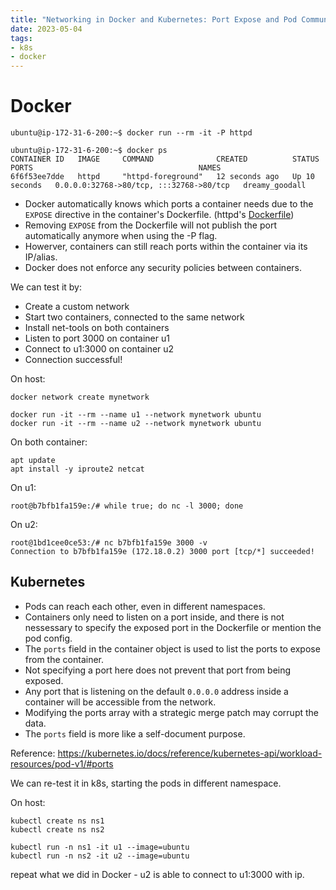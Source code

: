 ```yaml
---
title: "Networking in Docker and Kubernetes: Port Expose and Pod Communication"
date: 2023-05-04
tags:
- k8s
- docker
---
```


# Docker

```
ubuntu@ip-172-31-6-200:~$ docker run --rm -it -P httpd
```

```
ubuntu@ip-172-31-6-200:~$ docker ps 
CONTAINER ID   IMAGE     COMMAND              CREATED          STATUS          PORTS                                     NAMES
6f6f53ee7dde   httpd     "httpd-foreground"   12 seconds ago   Up 10 seconds   0.0.0.0:32768->80/tcp, :::32768->80/tcp   dreamy_goodall
```

- Docker automatically knows which ports a container needs due to the `EXPOSE` directive in the container's Dockerfile. (httpd's [Dockerfile](https://github.com/docker-library/httpd/blob/master/2.4/Dockerfile))
- Removing `EXPOSE` from the Dockerfile will not publish the port automatically anymore when using the -P flag.
- Howerver, containers can still reach ports within the container via its IP/alias.
- Docker does not enforce any security policies between containers.

We can test it by:
- Create a custom network
- Start two containers, connected to the same network
- Install net-tools on both containers
- Listen to port 3000 on container u1
- Connect to u1:3000 on container u2
- Connection successful!

On host:
```
docker network create mynetwork
```

```
docker run -it --rm --name u1 --network mynetwork ubuntu
docker run -it --rm --name u2 --network mynetwork ubuntu
```

On both container:
```
apt update
apt install -y iproute2 netcat
```

On u1:
```
root@b7bfb1fa159e:/# while true; do nc -l 3000; done
```

On u2:
```
root@1bd1cee0ce53:/# nc b7bfb1fa159e 3000 -v
Connection to b7bfb1fa159e (172.18.0.2) 3000 port [tcp/*] succeeded!
```

## Kubernetes

- Pods can reach each other, even in different namespaces.
- Containers only need to listen on a port inside, and there is not nessessary to specify the exposed port in the Dockerfile or mention the pod config.
- The `ports` field in the container object is used to list the ports to expose from the container.
- Not specifying a port here does not prevent that port from being exposed.
- Any port that is listening on the default `0.0.0.0` address inside a container will be accessible from the network.
- Modifying the ports array with a strategic merge patch may corrupt the data.
- The `ports` field is more like a self-document purpose.

Reference: https://kubernetes.io/docs/reference/kubernetes-api/workload-resources/pod-v1/#ports

We can re-test it in k8s, starting the pods in different namespace.

On host:
```
kubectl create ns ns1
kubectl create ns ns2
```

```
kubectl run -n ns1 -it u1 --image=ubuntu
kubectl run -n ns2 -it u2 --image=ubuntu
```

repeat what we did in Docker - u2 is able to connect to u1:3000 with ip.
